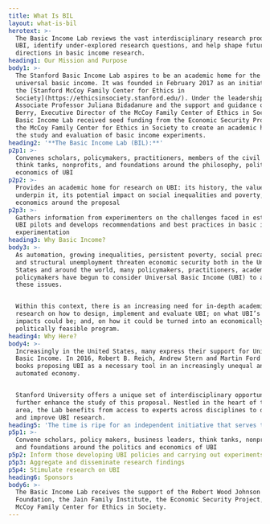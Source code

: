 ```yaml
---
title: What Is BIL
layout: what-is-bil
herotext: >-
  The Basic Income Lab reviews the vast interdisciplinary research produced on
  UBI, identify under-explored research questions, and help shape future
  directions in basic income research.
heading1: Our Mission and Purpose
body1: >-
  The Stanford Basic Income Lab aspires to be an academic home for the study of
  universal basic income. It was founded in February 2017 as an initiative of
  the [Stanford McCoy Family Center for Ethics in
  Society](https://ethicsinsociety.stanford.edu/). Under the leadership of
  Associate Professor Juliana Bidadanure and the support and guidance of Joan
  Berry, Executive Director of the McCoy Family Center of Ethics in Society, the
  Basic Income Lab received seed funding from the Economic Security Project and
  the McCoy Family Center for Ethics in Society to create an academic home for
  the study and evaluation of basic income experiments.
heading2: '**The Basic Income Lab (BIL):**'
p2p1: >-
  Convenes scholars, policymakers, practitioners, members of the civil society,
  think tanks, nonprofits, and foundations around the philosophy, politics and
  economics of UBI
p2p2: >-
  Provides an academic home for research on UBI: its history, the values that
  underpin it, its potential impact on social inequalities and poverty, and the
  economics around the proposal
p2p3: >-
  Gathers information from experimenters on the challenges faced in establishing
  UBI pilots and develops recommendations and best practices in basic income
  experimentation
heading3: Why Basic Income?
body3: >-
  As automation, growing inequalities, persistent poverty, social precariousness
  and structural unemployment threaten economic security both in the United
  States and around the world, many policymakers, practitioners, academics and
  policymakers have begun to consider Universal Basic Income (UBI) to address
  these issues.


  Within this context, there is an increasing need for in-depth academic
  research on how to design, implement and evaluate UBI; on what UBI’s potential
  impacts could be; and, on how it could be turned into an economically and
  politically feasible program.
heading4: Why Here?
body4: >-
  Increasingly in the United States, many express their support for Universal
  Basic Income. In 2016, Robert B. Reich, Andrew Stern and Martin Ford all wrote
  books proposing UBI as a necessary tool in an increasingly unequal and
  automated economy. 


  Stanford University offers a unique set of interdisciplinary opportunities to
  further enhance the study of this proposal. Nestled in the heart of the bay
  area, the Lab benefits from access to experts across disciplines to develop
  and improve UBI research.
heading5: 'The time is ripe for an independent initiative that serves to:'
p5p1: >-
  Convene scholars, policy makers, business leaders, think tanks, nonprofits,
  and foundations around the politics and economics of UBI
p5p2: Inform those developing UBI policies and carrying out experiments
p5p3: Aggregate and disseminate research findings
p5p4: Stimulate research on UBI
heading6: Sponsors
body6: >-
  The Basic Income Lab receives the support of the Robert Wood Johnson
  Foundation, the Jain Family Institute, the Economic Security Project, and the
  McCoy Family Center for Ethics in Society.
---
```


